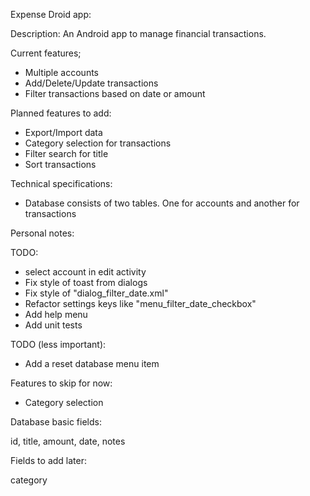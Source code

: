 Expense Droid app:

Description: An Android app to manage financial transactions.

Current features;
* Multiple accounts
* Add/Delete/Update transactions
* Filter transactions based on date or amount

Planned features to add:
* Export/Import data
* Category selection for transactions
* Filter search for title
* Sort transactions

Technical specifications:
* Database consists of two tables. One for accounts and another for transactions

Personal notes:

TODO:
* select account in edit activity
* Fix style of toast from dialogs
* Fix style of "dialog_filter_date.xml"
* Refactor settings keys like "menu_filter_date_checkbox"
* Add help menu
* Add unit tests

TODO (less important):
* Add a reset database menu item


Features to skip for now:
* Category selection

Database basic fields:

id, title, amount, date, notes

Fields to add later:

category